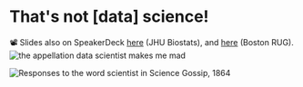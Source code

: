 # That's not [data] science!
📽 Slides also on SpeakerDeck [here](https://speakerdeck.com/batpigandme/thats-not-data-science) (JHU Biostats), and [here](https://speakerdeck.com/batpigandme/thats-not-data-science-boston-rug-edition) (Boston RUG).
![the appellation data scientist makes me mad](https://i.imgur.com/nZcgabV.gif)

![Responses to the word scientist in Science Gossip, 1864](https://i.imgur.com/W05teU6.jpg)

